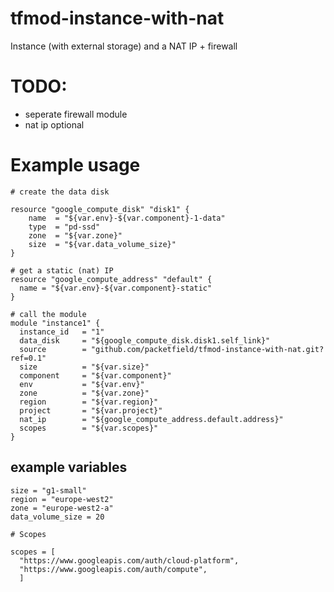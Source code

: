 # tfmod-instance-with-nat
Instance (with external storage) and a NAT IP + firewall


# TODO:
- seperate firewall module
- nat ip optional

# Example usage


```
# create the data disk

resource "google_compute_disk" "disk1" {
    name  = "${var.env}-${var.component}-1-data"
    type  = "pd-ssd"
    zone  = "${var.zone}"
    size  = "${var.data_volume_size}"
}

# get a static (nat) IP
resource "google_compute_address" "default" {
  name = "${var.env}-${var.component}-static"
}

# call the module
module "instance1" {
  instance_id   = "1"
  data_disk     = "${google_compute_disk.disk1.self_link}"
  source        = "github.com/packetfield/tfmod-instance-with-nat.git?ref=0.1"
  size          = "${var.size}"
  component     = "${var.component}"
  env           = "${var.env}"
  zone          = "${var.zone}"
  region        = "${var.region}"
  project       = "${var.project}"
  nat_ip        = "${google_compute_address.default.address}"
  scopes        = "${var.scopes}"
}
```

## example variables

```
size = "g1-small"
region = "europe-west2"
zone = "europe-west2-a"
data_volume_size = 20

# Scopes

scopes = [
  "https://www.googleapis.com/auth/cloud-platform",
  "https://www.googleapis.com/auth/compute",
  ]
```
